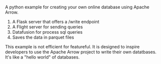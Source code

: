 A python example for creating your own online database using Apache Arrow.

1. A Flask server that offers a /write endpoint
2. A Flight server for sending queries
3. Datafusion for process sql queries
4. Saves the data in parquet files

This example is not efficient for featureful. It is designed to inspire developers to use the Apache Arrow project to write their own datatbases. It's like a "hello world" of databases.